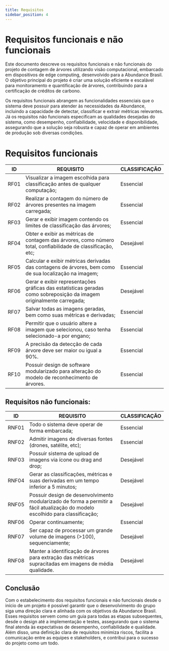```yaml
---
title: Requisitos
sidebar_position: 4
---
```

# **Requisitos funcionais e não funcionais**

Este documento descreve os requisitos funcionais e não funcionais do projeto de contagem de árvores utilizando visão computacional, embarcado em dispositivos de edge computing, desenvolvido para a Abundance Brasil. O objetivo principal do projeto é criar uma solução eficiente e escalável para monitoramento e quantificação de árvores, contribuindo para a certificação de créditos de carbono.

Os requisitos funcionais abrangem as funcionalidades essenciais que o sistema deve possuir para atender às necessidades da Abundance, incluindo a capacidade de detectar, classificar e extrair métricas relevantes. Já os requisitos não funcionais especificam as qualidades desejadas do sistema, como desempenho, confiabilidade, velocidade e disponibilidade, assegurando que a solução seja robusta e capaz de operar em ambientes de produção sob diversas condições.

# **Requisitos funcionais**

| ID   | REQUISITO                                                                                                                  | CLASSIFICAÇÃO |
| ---- | -------------------------------------------------------------------------------------------------------------------------- | --------------- |
| RF01 | Visualizar a imagem escolhida para classificação antes de qualquer computação;                                         | Essencial       |
| RF02 | Realizar a contagem do número de árvores presentes na imagem carregada;                                                  | Essencial       |
| RF03 | Gerar e exibir imagem contendo os limites de classificação das árvores;                                                 | Essencial       |
| RF04 | Obter e exibir as métricas de contagem das árvores, como número total, confiabilidade de classificação, etc;          | Desejável      |
| RF05 | Calcular e exibir métricas derivadas das contagens de árvores, bem como de sua localização na imagem;                  | Essencial       |
| RF06 | Gerar e exibir representações gráficas das estatísticas geradas como sobreposição da imagem originalmente carregada; | Desejável      |
| RF07 | Salvar todas as imagens geradas, bem como suas métricas e derivadas;                                                      | Essencial       |
| RF08 | Permitir que o usuário altere a imagem que selecionou, caso tenha selecionado-a por engano;                               | Essencial       |
| RF09 | A precisão da detecção de cada árvore deve ser maior ou igual a 90%.                                                   | Essencial       |
| RF10 | Possuir design de software modularizado para alteração do modelo de reconhecimento de árvores.                          | Essencial       |

## Requisitos não funcionais:

| ID    | REQUISITO                                                                                                                           | CLASSIFICAÇÃO |
| ----- | ----------------------------------------------------------------------------------------------------------------------------------- | --------------- |
| RNF01 | Todo o sistema deve operar de forma embarcada;                                                                                      | Essencial       |
| RNF02 | Admitir imagens de diversas fontes (drones, satélite, etc);                                                                        | Essencial       |
| RNF03 | Possuir sistema de upload de imagens via ícone ou drag and drop;                                                                   | Desejável      |
| RNF04 | Gerar as classificações, métricas e suas derivadas em um tempo inferior a 5 minutos;                                             | Desejável      |
| RNF05 | Possuir design de desenvolvimento modularizado de forma a permitir a fácil atualização do modelo escolhido para classificação; | Desejável      |
| RNF06 | Operar continuamente;                                                                                                               | Essencial       |
| RNF07 | Ser capaz de processar um grande volume de imagens (>100), sequenciamente;                                                          | Desejável      |
| RNF08 | Manter a identificação de árvores para extração das métricas supracitadas em imagens de média qualidade.                     | Desejável      |

## **Conclusão**

Com o estabelecimento dos requisitos funcionais e não funcionais desde o início de um projeto é possível garantir que o desenvolvimento do grupo siga uma direção clara e alinhada com os objetivos da Abundance Brasil. Esses requisitos servem como um guia para todas as etapas subsequentes, desde o design até a implementação e testes, assegurando que o sistema final atenda às expectativas de desempenho, confiabilidade e qualidade. Além disso, uma definição clara de requisitos minimiza riscos, facilita a comunicação entre as equipes e stakeholders, e contribui para o sucesso do projeto como um todo.
